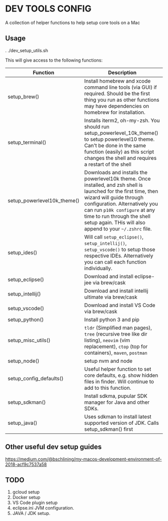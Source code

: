 # DEV TOOLS CONFIG

A collection of helper functions to help setup core tools on a Mac

## Usage
. ./dev_setup_utils.sh

This will give access to the following functions:

| Function | Description |
|----------|-------------|
| setup_brew() | Install homebrew and xcode command  line tools (via GUI) if required. Should be the first thing you run as other functions may have dependencies on homebrew for installation.|
| setup_terminal() | Installs iterm2, oh-my-zsh. You should run setup_powerlevel_10k_theme() to setup powerlevel10 theme. Can't be done in the same function (easily) as this script changes the shell and requires a restart of the shell |
| setup_powerlevel10k_theme() | Downloads and installs the powerlevel10k theme. Once installed, and zsh shell is launched for the first time, then wizard will guide through configuration. Alternatively you can run `p10k configure` at any time to run through the shell setup again. THis will also append to your `~/.zshrc` file.|
| setup_ides() | Will call `setup_eclipse()`, `setup_intellij()`, `setup_vscode()` to setup those respective IDEs. Alternatively you can call each function individually. |
| setup_eclipse() | Download and install eclipse-jee via brew/cask |
| setup_intellij() | Download and install intellij ultimate via brew/cask |
| setup_vscode() | Download and install VS Code via brew/cask |
| setup_python() | Install python 3 and pip
| setup_misc_utils() | `tldr` (Simplified man pages), `tree` (recursive tree like dir listing), `neovim` (vim replacement), `ctop` (top for containers), `maven`, `postman` |
| setup_node() | setup nvm and node | 
| setup_config_defaults() | Useful helper function to set core defaults, e.g. show hidden files in finder. Will continue to add to this function. |
| setup_sdkman() | Install sdkma, pupular SDK manager for Java and other SDKs. |
| setup_java() | Uses sdkman to install latest supported version of JDK. Calls setup_sdkman() first |





## Other useful dev setup guides
https://medium.com/@bschlining/my-macos-development-environment-of-2018-acf9c7537a58

## TODO
1. gcloud setup
2. Docker setup
3. VS Code plugin setup
4. eclipse.ini JVM configuration.
5. JAVA / JDK setup.

